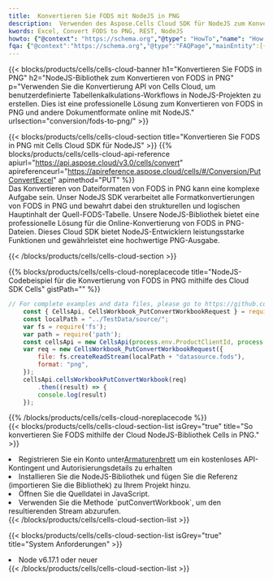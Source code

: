```yaml
---
title:  Konvertieren Sie FODS mit NodeJS in PNG
description:  Verwenden des Aspose.Cells Cloud SDK für NodeJS zum Konvertieren einer Datei im FODS-Format in eine Datei im PNG-Format.
kwords: Excel, Convert FODS to PNG, REST, NodeJS
howto: {"@context": "https://schema.org","@type": "HowTo","name": "How to convert FODS to PNG using the Cells Cloud NodeJS library.","description": "How to convert FODS to PNG using the Cells Cloud NodeJS library.","image": {"@type": "ImageObject"},"url": "/nodejs/conversion/fods-to-png/","step": [{ "@type": "HowToStep","name": "How to convert FODS to PNG using the Cells Cloud NodeJS library. step 1", "image": {"@type": "ImageObject",},"url": "/nodejs/conversion/fods-to-png/","text": "Register an account at <a href='https://dashboard.aspose.cloud/'>Dashboard</a> to get free API quota & authorization details",},{ "@type": "HowToStep","name": "How to convert FODS to PNG using the Cells Cloud NodeJS library. step 1", "image": {"@type": "ImageObject",},"url": "/nodejs/conversion/fods-to-png/","text": "Install NodeJS library and add the reference (import the library) to your project.",},{ "@type": "HowToStep","name": "How to convert FODS to PNG using the Cells Cloud NodeJS library. step 1", "image": {"@type": "ImageObject",},"url": "/nodejs/conversion/fods-to-png/","text": "Open the source file in JavaScript.",},{ "@type": "HowToStep","name": "How to convert FODS to PNG using the Cells Cloud NodeJS library. step 1", "image": {"@type": "ImageObject",},"url": "/nodejs/conversion/fods-to-png/","text": "Use the `putConvertWorkbook` method to retrieve the resulting stream.",}, ],"supply": {"@type": "HowToSupply","name": "document"},"tool": [{"@type": "HowToTool","name": "Visual Studio, Visual Studio Code, WebStorm"},{"@type": "HowToTool","name": "Aspose Cells"}],"totalTime": "PT6M"}
fqa: {"@context":"https://schema.org","@type":"FAQPage","mainEntity":[{"@type":"Question","name":"Why convert file formats in C# using REST API?","acceptedAnswer":{"@type":"Answer","text":"Documents are encoded in many ways, and some files may be incompatible with the software you use. To open and read such files, just convert them to appropriate file formats.<br/><ol><li>Install .NET SDK and add the reference (import the library) to your project.</li><li>Open the source file in C# using REST API.</li><li>Call the PutConvertWorkbookRequest() method, passing an output filename with required extension.</li><li>Get the result of conversion as a separate file.</li></ol>"}},{"@type":"Question","name":"What file formats can I convert with your C# library?","acceptedAnswer":{"@type":"Answer","text":"We support a variety of file formats for conversion using .NET library, including XLSX, Excel, xls , PDF, CSV, HTML, Markdown, XML, PNG, JPG, TIFF, Json, TXT and many more."}},{"@type":"Question","name":"What is the maximum allowed file size for conversion using this .NET library?","acceptedAnswer":{"@type":"Answer","text":"There are no file size limits for format conversions using .NET library."}}]}
---
```

{{< blocks/products/cells/cells-cloud-banner h1="Konvertieren Sie FODS in PNG" h2="NodeJS-Bibliothek zum Konvertieren von FODS in PNG" p="Verwenden Sie die Konvertierung API von Cells Cloud, um benutzerdefinierte Tabellenkalkulations-Workflows in NodeJS-Projekten zu erstellen. Dies ist eine professionelle Lösung zum Konvertieren von FODS in PNG und andere Dokumentformate online mit NodeJS." urlsection="conversion/fods-to-png/" >}}

{{< blocks/products/cells/cells-cloud-section title="Konvertieren Sie FODS in PNG mit Cells Cloud SDK für NodeJS" >}}
{{% blocks/products/cells/cells-cloud-api-reference apiurl="https://api.aspose.cloud/v3.0/cells/convert" apireferenceurl="https://apireference.aspose.cloud/cells/#/Conversion/PutConvertExcel" apimethod="PUT" %}}
<br/>
Das Konvertieren von Dateiformaten von FODS in PNG kann eine komplexe Aufgabe sein. Unser NodeJS SDK verarbeitet alle Formatkonvertierungen von FODS in PNG und bewahrt dabei den strukturellen und logischen Hauptinhalt der Quell-FODS-Tabelle. Unsere NodeJS-Bibliothek bietet eine professionelle Lösung für die Online-Konvertierung von FODS in PNG-Dateien. Dieses Cloud SDK bietet NodeJS-Entwicklern leistungsstarke Funktionen und gewährleistet eine hochwertige PNG-Ausgabe.

{{< /blocks/products/cells/cells-cloud-section >}}

{{% blocks/products/cells/cells-cloud-noreplacecode title="NodeJS-Codebeispiel für die Konvertierung von FODS in PNG mithilfe des Cloud SDK Cells" gistPath="" %}}
 
```js
// For complete examples and data files, please go to https://github.com/aspose-cells-cloud/aspose-cells-cloud-node/
    const { CellsApi, CellsWorkbook_PutConvertWorkbookRequest } = require("asposecellscloud");
    const localPath = "../TestData/source/";
    var fs = require('fs');
    var path = require('path');
    const cellsApi = new CellsApi(process.env.ProductClientId, process.env.ProductClientSecret);
    var req = new CellsWorkbook_PutConvertWorkbookRequest({
        file: fs.createReadStream(localPath + "datasource.fods"),
        format: "png",
    });
    cellsApi.cellsWorkbookPutConvertWorkbook(req)
        .then((result) => {
        console.log(result)
    });
```
 
{{% /blocks/products/cells/cells-cloud-noreplacecode %}}
<br/>
{{< blocks/products/cells/cells-cloud-section-list isGrey="true" title="So konvertieren Sie FODS mithilfe der Cloud NodeJS-Bibliothek Cells in PNG." >}}
<li> Registrieren Sie ein Konto unter<a href="https://dashboard.aspose.cloud/">Armaturenbrett</a> um ein kostenloses API-Kontingent und Autorisierungsdetails zu erhalten</li>
<li>Installieren Sie die NodeJS-Bibliothek und fügen Sie die Referenz (importieren Sie die Bibliothek) zu Ihrem Projekt hinzu.</li>
<li>Öffnen Sie die Quelldatei in JavaScript.</li>
<li>Verwenden Sie die Methode `putConvertWorkbook`, um den resultierenden Stream abzurufen.</li>
{{< /blocks/products/cells/cells-cloud-section-list >}}

{{< blocks/products/cells/cells-cloud-section-list isGrey="true" title="System Anforderungen" >}}
<li>Node v6.17.1 oder neuer</li>
{{< /blocks/products/cells/cells-cloud-section-list >}}
